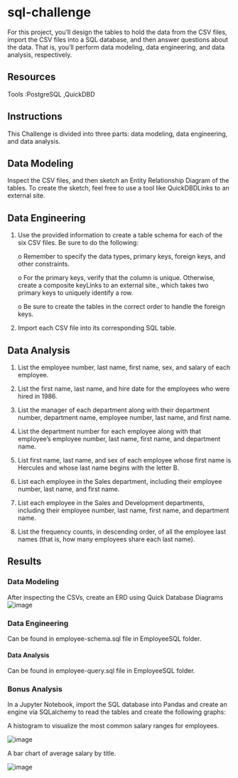 
# sql-challenge

For this project, you’ll design the tables to hold the data from the CSV files, import the CSV files into a SQL database, and then answer questions about the data. That is, you’ll perform data modeling, data engineering, and data analysis, respectively.
##  Resources


Tools :PostgreSQL ,QuickDBD


## Instructions

This Challenge is divided into three parts: data modeling, data engineering, and data analysis.

## Data Modeling
Inspect the CSV files, and then sketch an Entity Relationship Diagram of the tables. To create the sketch, feel free to use a tool like QuickDBDLinks to an external site.

## Data Engineering 

1.	Use the provided information to create a table schema for each of the six CSV files. Be sure to do the following:

    o	Remember to specify the data types, primary keys, foreign keys, and other constraints.

    o	For the primary keys, verify that the column is unique. Otherwise, create a        composite keyLinks to an external site., which takes two primary keys to uniquely identify a row.

    o	Be sure to create the tables in the correct order to handle the foreign keys.

2.	Import each CSV file into its corresponding SQL table.

## Data Analysis
1.	List the employee number, last name, first name, sex, and salary of each employee.

2.	List the first name, last name, and hire date for the employees who were hired in 1986.

3.	List the manager of each department along with their department number, department name, employee number, last name, and first name.

4.	List the department number for each employee along with that employee’s employee number, last name, first name, and department name.

5.	List first name, last name, and sex of each employee whose first name is Hercules and whose last name begins with the letter B.

6.	List each employee in the Sales department, including their employee number, last name, and first name.

7.	List each employee in the Sales and Development departments, including their employee number, last name, first name, and department name.

8.	List the frequency counts, in descending order, of all the employee last names (that is, how many employees share each last name).


## Results

### Data Modeling
After inspecting the CSVs, create an ERD using Quick Database Diagrams
![image](https://github.com/ShubhangiBidkar/sql-challenge/assets/38162670/858f5d88-0945-47dd-a562-5f2dafcc5811)


### Data Engineering

Can be found in employee-schema.sql file in EmployeeSQL folder.

#### Data Analysis

Can be found in employee-query.sql file in EmployeeSQL folder.

### Bonus Analysis

In a Jupyter Notebook, import the SQL database into Pandas and create an engine via SQLalchemy to read the tables and create the following graphs:

A histogram to visualize the most common salary ranges for employees.

![image](https://github.com/ShubhangiBidkar/sql-challenge/assets/38162670/88ff41a0-8f92-4b87-a9f0-728baabed8eb)



A bar chart of average salary by title.

![image](https://github.com/ShubhangiBidkar/sql-challenge/assets/38162670/f5af1065-8414-4b5f-b691-f2d9d1f9ff5a)
